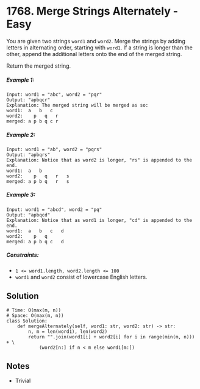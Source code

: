 # 1768. Merge Strings Alternately - Easy

You are given two strings `word1` and `word2`. Merge the strings by adding letters in alternating order, starting with `word1`. If a string is longer than the other, append the additional letters onto the end of the merged string.

Return the merged string.

##### Example 1:

```
Input: word1 = "abc", word2 = "pqr"
Output: "apbqcr"
Explanation: The merged string will be merged as so:
word1:  a   b   c
word2:    p   q   r
merged: a p b q c r
```

##### Example 2:

```
Input: word1 = "ab", word2 = "pqrs"
Output: "apbqrs"
Explanation: Notice that as word2 is longer, "rs" is appended to the end.
word1:  a   b 
word2:    p   q   r   s
merged: a p b q   r   s
```

##### Example 3:

```
Input: word1 = "abcd", word2 = "pq"
Output: "apbqcd"
Explanation: Notice that as word1 is longer, "cd" is appended to the end.
word1:  a   b   c   d
word2:    p   q 
merged: a p b q c   d
```

##### Constraints:

- `1 <= word1.length, word2.length <= 100`
- `word1` and `word2` consist of lowercase English letters.

## Solution

```
# Time: O(max(m, n))
# Space: O(max(m, n))
class Solution:
    def mergeAlternately(self, word1: str, word2: str) -> str:
        n, m = len(word1), len(word2)
        return "".join(word1[i] + word2[i] for i in range(min(m, n))) + \
            (word2[n:] if n < m else word1[m:])
```

## Notes
- Trivial